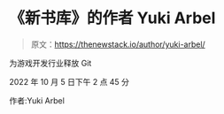 # 《新书库》的作者 Yuki Arbel

> 原文：<https://thenewstack.io/author/yuki-arbel/>

为游戏开发行业释放 Git

2022 年 10 月 5 日下午 2 点 45 分

作者:Yuki Arbel